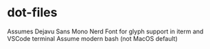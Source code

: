 # dot-files

Assumes Dejavu Sans Mono Nerd Font for glyph support in iterm and VSCode terminal
Assume modern bash (not MacOS default)
